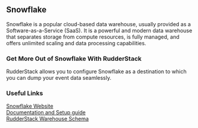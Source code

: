 ## Snowflake

Snowflake is a popular cloud-based data warehouse, usually provided as a Software-as-a-Service (SaaS). It is a powerful and modern data warehouse that separates storage from compute resources, is fully managed, and offers unlimited scaling and data processing capabilities.

### Get More Out of Snowflake With RudderStack

RudderStack allows you to configure Snowflake as a destination to which you can dump your event data seamlessly.

### Useful Links

[Snowflake Website][]  
[Documentation and Setup guide][]  
[RudderStack Warehouse Schema][]

[//]: # "These are reference links used in the body of this note and get stripped out when the markdown processor does its job. There is no need to format nicely because it shouldn't be seen. Thanks SO - http://stackoverflow.com/questions/4823468/store-comments-in-markdown-syntax"

[snowflake website]: https://www.snowflake.com/
[rudderstack warehouse schema]: https://docs.rudderstack.com/data-warehouse-integration-guides/warehouse-schemas
[documentation and setup guide]: https://docs.rudderstack.com/data-warehouse-integrations/snowflake
